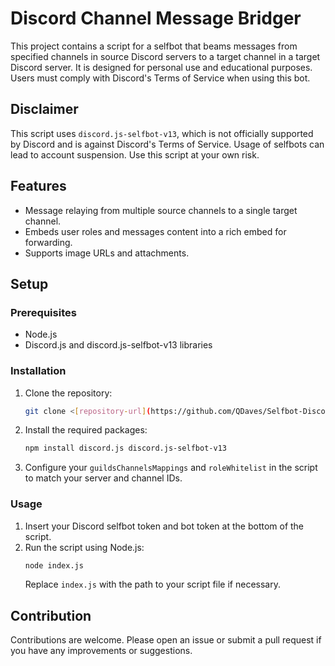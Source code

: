 # Discord Channel Message Bridger

This project contains a script for a selfbot that beams messages from specified channels in source Discord servers to a target channel in a target Discord server. It is designed for personal use and educational purposes. Users must comply with Discord's Terms of Service when using this bot.

## Disclaimer

This script uses `discord.js-selfbot-v13`, which is not officially supported by Discord and is against Discord's Terms of Service. Usage of selfbots can lead to account suspension. Use this script at your own risk.

## Features

- Message relaying from multiple source channels to a single target channel.
- Embeds user roles and messages content into a rich embed for forwarding.
- Supports image URLs and attachments.

## Setup

### Prerequisites

- Node.js
- Discord.js and discord.js-selfbot-v13 libraries

### Installation

1. Clone the repository:
   ```sh
   git clone <[repository-url](https://github.com/QDaves/Selfbot-Discord-Channel-Bridger)>
   ```
2. Install the required packages:
   ```sh
   npm install discord.js discord.js-selfbot-v13
   ```
3. Configure your `guildsChannelsMappings` and `roleWhitelist` in the script to match your server and channel IDs.

### Usage

1. Insert your Discord selfbot token and bot token at the bottom of the script.
2. Run the script using Node.js:
   ```sh
   node index.js
   ```
   Replace `index.js` with the path to your script file if necessary.

## Contribution

Contributions are welcome. Please open an issue or submit a pull request if you have any improvements or suggestions.

